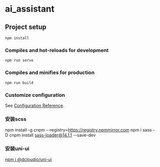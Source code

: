 # ai_assistant

## Project setup
```
npm install
```

### Compiles and hot-reloads for development
```
npm run serve
```

### Compiles and minifies for production
```
npm run build
```

### Customize configuration
See [Configuration Reference](https://cli.vuejs.org/config/).

### 安装scss
npm install -g cnpm --registry=https://registry.npmmirror.com
npm i sass -D
cnpm install sass-loader@14.1.1 --save-dev

### 安装uni-ui
[npm i @dcloudio/uni-ui](https://uniapp.dcloud.net.cn/component/uniui/quickstart.html)